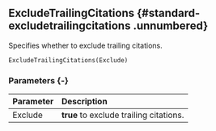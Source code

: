 ## ExcludeTrailingCitations {#standard-excludetrailingcitations .unnumbered}

Specifies whether to exclude trailing citations.

```{sql}
ExcludeTrailingCitations(Exclude)
```

### Parameters {-}

**Parameter** | **Description**
| :-- | :-- |
Exclude | **true** to exclude trailing citations.
